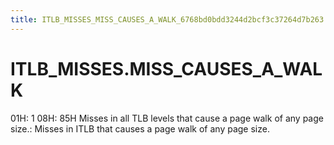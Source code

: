 ```yaml
---
title: ITLB_MISSES_MISS_CAUSES_A_WALK_6768bd0bdd3244d2bcf3c37264d7b263
---
```


# ITLB_MISSES.MISS_CAUSES_A_WALK

01H: 1
08H: 85H
Misses in all TLB levels that cause a page walk of any page size.: Misses in ITLB that causes a page walk of any page size.